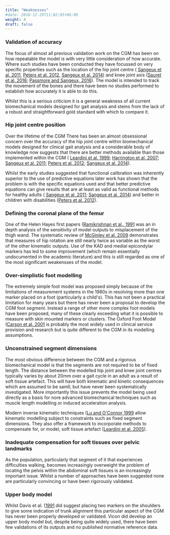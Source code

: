 ```yaml
---
title: "Weaknesses"
#date: 2018-12-29T11:02:05+06:00
weight: 4
draft: false
---
```


### Validation of accuracy

The focus of almost all previous validation work on the CGM has been on how repeatable the model is with very little consideration of how accurate. Where such studies have been conducted they have focussed on very specific properties such as the location of the hip joint centre (
[Sangeux et al. 2011](http://dx.doi.org/j.gaitpost.2011.05.019),
[Peters et al. 2012](http://dx.doi.org/10.1016/j.gaitpost.2012.03.011),
[Sangeux et al. 2014](http://dx.doi.org/10.1016/j.gaitpost.2014.01.024))
and knee joint axis ([Sauret et al. 2016](http://dx.doi.org/10.1016/j.jbiomech.2006.10.026);
[Passmore and Sangeux, 2016](http://dx.doi.org/10.1016/j.gaitpost.2016.02.006)).
The model is intended to track the movement of the bones and there have been no studies performed to establish how accurately it is able to do this.

Whilst this is a serious criticism it is a general weakness of all current biomechanical models designed for gait analysis and stems from the lack of a robust and straightforward gold standard with which to compare it.

### Hip joint centre position

Over the lifetime of the CGM There has been an almost obsessional concern over the accuracy of the hip joint centre within biomechanical models designed for clinical gait analysis and a considerable body of knowledge now suggests that there are better methods available than those implemented within the CGM (
[Leardini et al. 1999](http://dx.doi.org/10.1016/S0021-9290(98%2900148-1));
[Harrington et al. 2007](http://dx.doi.org/10.1016/j.jbiomech.2006.02.003);
[Sangeux et al. 2011](http://dx.doi.org/j.gaitpost.2011.05.019);
[Peters et al. 2012](http://dx.doi.org/10.1016/j.gaitpost.2012.03.011);
[Sangeux et al. 2014](http://dx.doi.org/10.1016/j.gaitpost.2014.01.024)).

Whilst the early studies suggested that functional calibration was inherently superior to the use of predictive equations later work has shown that the problem is with the specific equations used and that better predictive equations can give results that are at least as valid as functional methods for healthy adults (
[Sangeux et al. 2011](http://dx.doi.org/j.gaitpost.2011.05.019);
[Sangeux et al. 2014](http://dx.doi.org/10.1016/j.gaitpost.2014.01.024))
and better in children with disabilities ([Peters et al. 2012](http://dx.doi.org/10.1016/j.gaitpost.2012.03.011)).

### Defining the coronal plane of the femur

One of the Helen Hayes first papers ([Ramikrishnan et al., 1991](http://dx.doi.org/10.1016/0021-9290(91%2990175-M)) was an in depth analysis of the sensitivity of model outputs to misplacement of the thigh wand. The systematic review of [McGinley et al. 2009](http://dx.doi.org/10.1016/j.gaitpost.2008.09.003) demonstrates that measures of hip rotation are still nearly twice as variable as the worst of the other kinematic outputs. Use of the KAD and medial epicondylar markers has led to some improvement (which remain essentially undocumented in the academic literature) and this is still regarded as one of the most significant weakensses of the model.

### Over-simplistic foot modelling

The extremely simple foot model was proposed simply because of the limitations of measurement systems in the 1980s in resolving more than one marker placed on a foot (particularly a child's). This has not been a practical limitation for many years but there has never been a proposal to develop the CGM foot segment. Instead a range of other more complex foot models have been proposed, many of these clearly exceeding what it is possible to measure with skin mounted markers or clusters. The Oxford Foot Model ([Carson et al. 2001](http://dx.doi.org/10.1016/S0021-9290(01%2900101-4)) is probably the most widely used in clinical service provision and research but is quite different to the CGM in its modelling assumptions.

### Unconstrained segment dimensions

The most obvious difference between the CGM and a rigorous biomechanical model is that the segments are not required to be of fixed length. The distance between the modelled hip joint  and knee joint centres typically varies by about 20mm over a gait cycle in an adult as a result of soft tissue artefact. This will have both kinematic and kinetic consequences which are assumed to be samll, but have never been systematically investigated. More importantly this issue prevents the model being used directly as a basis for nore advanced biomechanical techniques such as muscle length modelling or induced acceleration analysis.

Modern inverse kinematic techniques ([Lu and O'Connor 1999](http://dx.doi.org/10.1016/S0021-9290(98%2900158-4)) allow kinematic modelling subject to constraints such as fixed segment dimensions. They also offer a framework to incorporate methods to compensate for, or model, soft tissue artefact ([Leardini et al. 2005](http://dx.doi.org/j.gaitpost.2006.12.018)).

### Inadequate compensation for soft tissues over pelvic landmarks
As the population, particularly that segment of it that experiences difficulties walking, becomes increasingly overweight the problem of locating the pelvis within the abdominal soft tissues is an increasingly important issue. Whilst a number of approaches have been suggested none are particularly convincing or have been rigorously validated.

### Upper body model
Whilst Davis et al. ([1991](http://dx.doi.org//0167-9457(91%2990046-Z)) did suggest placing two markers on the shoulders to give some indication of trunk alignment this particular aspect of the CGM has never been properly developed or validated. Vicon did develop an upper body model but, despite being quite widely used, there have been few validations of its outputs and no published normative reference data.
